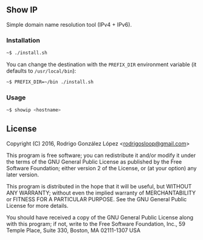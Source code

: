 ## Show IP
Simple domain name resolution tool (IPv4 + IPv6).

### Installation

```sh
~$ ./install.sh
```

You can change the destination with the `PREFIX_DIR` environment
variable (it defaults to `/usr/local/bin`):

```sh
~$ PREFIX_DIR=~/bin ./install.sh
```

### Usage

```sh
~$ showip <hostname>
```

## License

Copyright (C) 2016, Rodrigo González López &lt;<rodrigosloop@gmail.com>&gt;

This program is free software; you can redistribute it and/or modify it under the terms of the GNU General Public License as published by the Free Software Foundation; either version 2 of the License, or (at your option) any later version.

This program is distributed in the hope that it will be useful, but WITHOUT ANY WARRANTY; without even the implied warranty of MERCHANTABILITY or FITNESS FOR A PARTICULAR PURPOSE. See the GNU General Public License for more details.

You should have received a copy of the GNU General Public License along with this program; if not, write to the Free Software Foundation, Inc., 59 Temple Place, Suite 330, Boston, MA 02111-1307 USA
